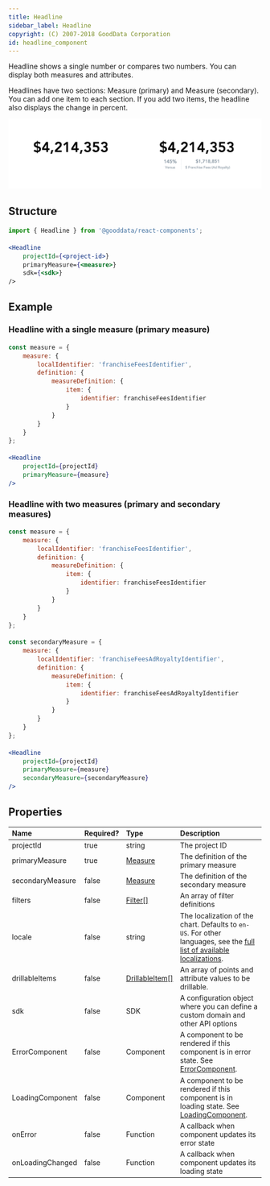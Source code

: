 ```yaml
---
title: Headline
sidebar_label: Headline
copyright: (C) 2007-2018 GoodData Corporation
id: headline_component
---
```


Headline shows a single number or compares two numbers. You can display both measures and attributes.

Headlines have two sections: Measure (primary) and Measure (secondary). You can add one item to each section. If you add two items, the headline also displays the change in percent.

![Headline Component](assets/headline.png "Headline Component")

## Structure

```jsx
import { Headline } from '@gooddata/react-components';

<Headline
    projectId={<project-id>}
    primaryMeasure={<measure>}
    sdk={<sdk>}
/>
```

## Example

### Headline with a single measure (primary measure)

```jsx
const measure = {
    measure: {
        localIdentifier: 'franchiseFeesIdentifier',
        definition: {
            measureDefinition: {
                item: {
                    identifier: franchiseFeesIdentifier
                }
            }
        }
    }
};

<Headline
    projectId={projectId}
    primaryMeasure={measure}
/>
```

### Headline with two measures (primary and secondary measures)

```jsx
const measure = {
    measure: {
        localIdentifier: 'franchiseFeesIdentifier',
        definition: {
            measureDefinition: {
                item: {
                    identifier: franchiseFeesIdentifier
                }
            }
        }
    }
};

const secondaryMeasure = {
    measure: {
        localIdentifier: 'franchiseFeesAdRoyaltyIdentifier',
        definition: {
            measureDefinition: {
                item: {
                    identifier: franchiseFeesAdRoyaltyIdentifier
                }
            }
        }
    }
};

<Headline
    projectId={projectId}
    primaryMeasure={measure}
    secondaryMeasure={secondaryMeasure}
/>
```

## Properties

| Name | Required? | Type | Description |
| :--- | :--- | :--- | :--- |
| projectId | true | string | The project ID |
| primaryMeasure | true | [Measure](afm.md#measure) | The definition of the primary measure |
| secondaryMeasure | false | [Measure](afm.md#measure) | The definition of the secondary measure |
| filters | false | [Filter[]](filter_visual_components.md) | An array of filter definitions |
| locale | false | string | The localization of the chart. Defaults to `en-US`. For other languages, see the [full list of available localizations](https://github.com/gooddata/gooddata-react-components/tree/master/src/translations). |
| drillableItems | false | [DrillableItem[]](drillable_item.md) | An array of points and attribute values to be drillable. |
| sdk | false | SDK | A configuration object where you can define a custom domain and other API options |
| ErrorComponent | false | Component | A component to be rendered if this component is in error state. See [ErrorComponent](error_component.md).|
| LoadingComponent | false | Component | A component to be rendered if this component is in loading state. See [LoadingComponent](loading_component.md).|
| onError | false | Function | A callback when component updates its error state |
| onLoadingChanged | false | Function | A callback when component updates its loading state |

<!-- These internals are intentionally undocumented
| afterRender | false | Function | A callback after component is rendered |
| dataSource | false | DataSource class | A class that is used to resolve AFM |
| environment | false | string | An Internal property that changes behaviour in Analytical Designer and KPI Dashboards |
| height | false | number | Height of the component in pixels |
| pushData | false | Function | A callback after AFM is resolved |
-->
